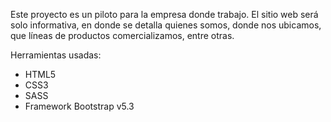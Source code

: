 Este proyecto es un piloto para la empresa donde trabajo.
El sitio web será solo informativa, en donde se detalla
quienes somos, donde nos ubicamos, que líneas de productos 
comercializamos, entre otras.

Herramientas usadas:
- HTML5
- CSS3
- SASS
- Framework Bootstrap v5.3